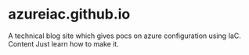 # azureiac.github.io
A technical blog site which gives pocs on azure configuration using IaC. Content 
Just learn how to make it.
